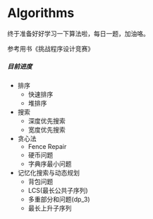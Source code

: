 # Algorithms
终于准备好好学习一下算法啦，每日一题，加油咯。

参考用书《挑战程序设计竞赛》
##### 目前进度
- 排序
  - 快速排序
  - 堆排序
- 搜索
  - 深度优先搜索
  - 宽度优先搜索
- 贪心法
  - Fence Repair
  - 硬币问题
  - 字典序最小问题
  
- 记忆化搜索与动态规划
  - 背包问题
  - LCS(最长公共子序列)
  - 多重部分和问题(dp_3)
  - 最长上升子序列
